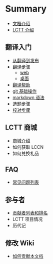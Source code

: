 # Summary

* [文档介绍](index.md)
* [LCTT 介绍](intro/lctt.md)

## 翻译入门
* [从翻译到发布](guide/zero2one.md)
* [翻译步骤](guide/translate_procedures.md)
    * [web](guide/ops_web.md)
    * [桌面](guide/ops_local.md)
* [翻译帮助](guide/help/)  <!-- 如常见词列表 -->
* [git 基础操作](tutorials/gitbasic.md)
* [markdown 语法](tutorials/markdown.md)
* [选题步骤](guide/topics.md)
* [校对步骤](guide/proofread.md)

## LCTT 商城
* [商城介绍](online-store/intro.md)
* 如何获取 LCCN
* 如何兑换礼品

## FAQ
* [常见问题列表](faq/faq.md)

## 参与者
* [贡献者列表和排名](contributors/list.md)
* LCTT 项目情况
* 历代记

## 修改 Wiki
* [如何贡献本文档](edit-this-document.md)
